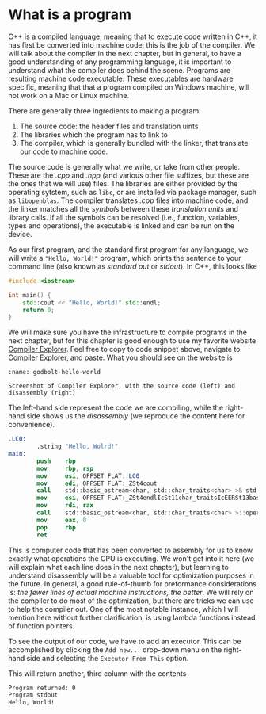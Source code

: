# What is a program

C++ is a compiled language, meaning that to execute code written in C++, it has first be converted into machine code: this is the job of the compiler.
We will talk about the compiler in the next chapter, but in general, to have a good understanding of any programming language, it is important to understand what the compiler does behind the scene.
Programs are resulting machine code executable.
These executables are hardware specific, meaning that that a program compiled on Windows machine, will not work on a Mac or Linux machine.

There are generally three ingredients to making a program:
1. The source code: the header files and translation uints
1. The libraries which the program has to link to
1. The compiler, which is generally bundled with the linker, that translate our code to machine code.

The source code is generally what we write, or take from other people.
These are the _.cpp_ and _.hpp_ (and various other file suffixes, but these are the ones that we will use) files.
The libraries are either provided by the operating sytstem, such as `libc`, or are installed via package manager, such as `libopenblas`.
The compiler translates _.cpp_ files into machine code, and the linker matches all the _symbols_ between these _translation units_ and library calls.
If all the symbols can be resolved (i.e., function, variables, types and operations), the executable is linked and can be run on the device.

As our first program, and the standard first program for any language, we will write a `"Hello, World!"` program, which prints the sentence to your command line (also known as _standard out_ or _stdout_).
In C++, this looks like

```c++
#include <iostream>

int main() {
    std::cout << "Hello, World!" std::endl;
    return 0;
}
```

We will make sure you have the infrastructure to compile programs in the next chapter, but for this chapter is good enough to use my favorite website [Compiler Explorer](https://godbolt.org).
Feel free to copy to code snippet above, navigate to [Compiler Explorer](https://godbolt.org), and paste.
What you should see on the website is

```{figure} ../images/godbolt_hello_world_1.png
:name: godbolt-hello-world

Screenshot of Compiler Explorer, with the source code (left) and disassembly (right)
```

The left-hand side represent the code we are compiling, while the right-hand side shows us the _disassembly_ (we reproduce the content here for convenience).

```nasm
.LC0:
        .string "Hello, Wolrd!"
main:
        push    rbp
        mov     rbp, rsp
        mov     esi, OFFSET FLAT:.LC0
        mov     edi, OFFSET FLAT:_ZSt4cout
        call    std::basic_ostream<char, std::char_traits<char> >& std::operator<< <std::char_traits<char> >(std::basic_ostream<char, std::char_traits<char> >&, char const*)
        mov     esi, OFFSET FLAT:_ZSt4endlIcSt11char_traitsIcEERSt13basic_ostreamIT_T0_ES6_
        mov     rdi, rax
        call    std::basic_ostream<char, std::char_traits<char> >::operator<<(std::basic_ostream<char, std::char_traits<char> >& (*)(std::basic_ostream<char, std::char_traits<char> >&))
        mov     eax, 0
        pop     rbp
        ret
```

This is computer code that has been converted to assembly for us to know exactly what operations the CPU is executing.
We won't get into it here (we will explain what each line does in the next chapter), but learning to understand disassembly will be a valuable tool for optimization purposes in the future.
In general, a good rule-of-thumb for preformance considerations is: _the fewer lines of actual machine instructions, the better_.
We will rely on the compiler to do most of the optimization, but there are tricks we can use to help the compiler out.
One of the most notable instance, which I will mention here without further clarification, is using lambda functions instead of function pointers.

To see the output of our code, we have to add an executor.
This can be accomplished by clicking the `Add new...` drop-down menu on the right-hand side and selecting the `Executor From This` option.

This will return another, third column with the contents

```bash
Program returned: 0
Program stdout
Hello, World!
```
